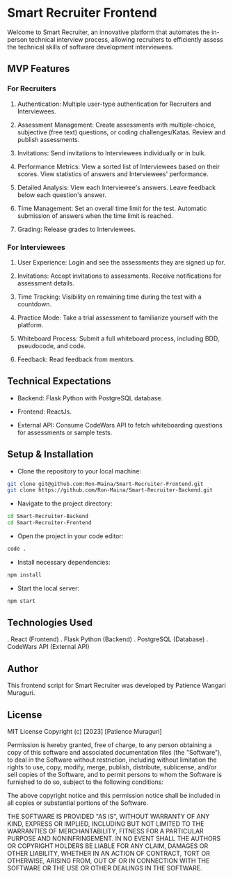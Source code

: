 # Smart Recruiter Frontend

Welcome to Smart Recruiter, an innovative platform that automates the in-person technical interview process, allowing recruiters to efficiently assess the technical skills of software development interviewees.

## MVP Features
### For Recruiters

1. Authentication:
Multiple user-type authentication for Recruiters and Interviewees.

2. Assessment Management:
Create assessments with multiple-choice, subjective (free text) questions, or coding challenges/Katas.
Review and publish assessments.

3. Invitations:
Send invitations to Interviewees individually or in bulk.

4. Performance Metrics:
View a sorted list of Interviewees based on their scores.
View statistics of answers and Interviewees' performance.

5. Detailed Analysis:
View each Interviewee's answers.
Leave feedback below each question's answer.

6. Time Management:
Set an overall time limit for the test.
Automatic submission of answers when the time limit is reached.

7. Grading:
Release grades to Interviewees.

### For Interviewees

1. User Experience:
Login and see the assessments they are signed up for.

2. Invitations:
Accept invitations to assessments.
Receive notifications for assessment details.

3. Time Tracking:
Visibility on remaining time during the test with a countdown.

4. Practice Mode:
Take a trial assessment to familiarize yourself with the platform.

5. Whiteboard Process:
Submit a full whiteboard process, including BDD, pseudocode, and code.

6. Feedback:
Read feedback from mentors.

## Technical Expectations

- Backend:
Flask Python with PostgreSQL database.

- Frontend:
ReactJs.

- External API:
Consume CodeWars API to fetch whiteboarding questions for assessments or sample tests.

## Setup & Installation

+ Clone the repository to your local machine:

```bash
git clone git@github.com:Ron-Maina/Smart-Recruiter-Frontend.git
git clone https://github.com/Ron-Maina/Smart-Recruiter-Backend.git
```
+ Navigate to the project directory:

```bash
cd Smart-Recruiter-Backend
cd Smart-Recruiter-Frontend
```
+ Open the project in your code editor:

```bash
code .
```
+ Install necessary dependencies:
```bash
npm install
```
+ Start the local server:

```bash
npm start
```

## Technologies Used
. React (Frontend)
. Flask Python (Backend)
. PostgreSQL (Database)
. CodeWars API (External API)

## Author
This frontend script for Smart Recruiter was developed by Patience Wangari Muraguri.

## License
MIT License Copyright (c) [2023] [Patience Muraguri]

Permission is hereby granted, free of charge, to any person obtaining a copy of this software and associated documentation files (the "Software"), to deal in the Software without restriction, including without limitation the rights to use, copy, modify, merge, publish, distribute, sublicense, and/or sell copies of the Software, and to permit persons to whom the Software is furnished to do so, subject to the following conditions:

The above copyright notice and this permission notice shall be included in all copies or substantial portions of the Software.

THE SOFTWARE IS PROVIDED "AS IS", WITHOUT WARRANTY OF ANY KIND, EXPRESS OR IMPLIED, INCLUDING BUT NOT LIMITED TO THE WARRANTIES OF MERCHANTABILITY, FITNESS FOR A PARTICULAR PURPOSE AND NONINFRINGEMENT. IN NO EVENT SHALL THE AUTHORS OR COPYRIGHT HOLDERS BE LIABLE FOR ANY CLAIM, DAMAGES OR OTHER LIABILITY, WHETHER IN AN ACTION OF CONTRACT, TORT OR OTHERWISE, ARISING FROM, OUT OF OR IN CONNECTION WITH THE SOFTWARE OR THE USE OR OTHER DEALINGS IN THE SOFTWARE.
